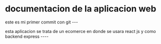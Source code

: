 # documentacion de la aplicacion web 

este es mi primer commit con git ---

esta aplicacion se trata de un ecomerce en donde se usara react js y como backend express ----